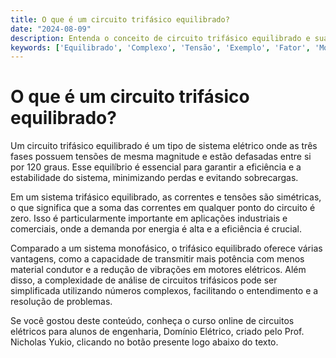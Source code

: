 ```yaml
---
title: O que é um circuito trifásico equilibrado?
date: "2024-08-09"
description: Entenda o conceito de circuito trifásico equilibrado e sua importância em sistemas elétricos.
keywords: ['Equilibrado', 'Complexo', 'Tensão', 'Exemplo', 'Fator', 'Monofásico', 'Iniciais']
---
```


# O que é um circuito trifásico equilibrado?

Um circuito trifásico equilibrado é um tipo de sistema elétrico onde as três fases possuem tensões de mesma magnitude e estão defasadas entre si por 120 graus. Esse equilíbrio é essencial para garantir a eficiência e a estabilidade do sistema, minimizando perdas e evitando sobrecargas.

Em um sistema trifásico equilibrado, as correntes e tensões são simétricas, o que significa que a soma das correntes em qualquer ponto do circuito é zero. Isso é particularmente importante em aplicações industriais e comerciais, onde a demanda por energia é alta e a eficiência é crucial.

Comparado a um sistema monofásico, o trifásico equilibrado oferece várias vantagens, como a capacidade de transmitir mais potência com menos material condutor e a redução de vibrações em motores elétricos. Além disso, a complexidade de análise de circuitos trifásicos pode ser simplificada utilizando números complexos, facilitando o entendimento e a resolução de problemas.

Se você gostou deste conteúdo, conheça o curso online de circuitos elétricos para alunos de engenharia, Domínio Elétrico, criado pelo Prof. Nicholas Yukio, clicando no botão presente logo abaixo do texto.